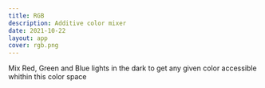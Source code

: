 ```yaml
---
title: RGB
description: Additive color mixer
date: 2021-10-22
layout: app
cover: rgb.png
---
```


<client-only>
<color-rgb class="max-h-100svh" />
</client-only>

Mix Red, Green and Blue lights in the dark to get any given color accessible whithin this color space
